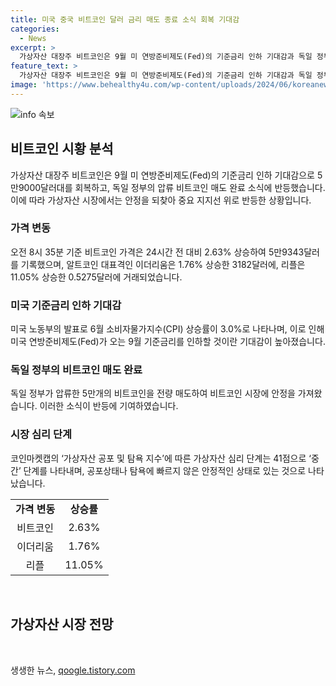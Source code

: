 ```yaml
---
title: 미국 중국 비트코인 달러 금리 매도 종료 소식 회복 기대감
categories:
  - News
excerpt: >
  가상자산 대장주 비트코인은 9월 미 연방준비제도(Fed)의 기준금리 인하 기대감과 독일 정부의 압류한 비트코인 매도 완료 소식에 영향을 받아 상승세를 보였다. 비트코인은 5만9343달러로 24시간 전 대비 2.63% 상승하며 회복했고, 이더리움과 리플도 상승세를 보였다. 이에 대한 시장 분석가들은 미국의 기준금리 인하 가능성과 독일 정부의 비트코인 매도 완료가 반등에 영향을 미쳤다고 분석했다. 또한, 코인마켓캡의 가상자산 심리 단계는 중간 단계를 나타내며 시장의 상태를 보여주고 있다.
feature_text: >
  가상자산 대장주 비트코인은 9월 미 연방준비제도(Fed)의 기준금리 인하 기대감과 독일 정부의 압류한 비트코인 매도 완료 소식에 영향을 받아 상승세를 보였다. 비트코인은 5만9343달러로 24시간 전 대비 2.63% 상승하며 회복했고, 이더리움과 리플도 상승세를 보였다. 이에 대한 시장 분석가들은 미국의 기준금리 인하 가능성과 독일 정부의 비트코인 매도 완료가 반등에 영향을 미쳤다고 분석했다. 또한, 코인마켓캡의 가상자산 심리 단계는 중간 단계를 나타내며 시장의 상태를 보여주고 있다.
image: 'https://www.behealthy4u.com/wp-content/uploads/2024/06/koreanews.jpg'
---
```


<p><img src="https://www.behealthy4u.com/wp-content/uploads/2024/06/koreanews.jpg" alt="info 속보" /></p>

<h2 data-ke-size="size26">비트코인 시황 분석</h2>

<p data-ke-size="size16">가상자산 대장주 비트코인은 9월 미 연방준비제도(Fed)의 기준금리 인하 기대감으로 5만9000달러대를 회복하고, 독일 정부의 압류 비트코인 매도 완료 소식에 반등했습니다. 이에 따라 가상자산 시장에서는 안정을 되찾아 중요 지지선 위로 반등한 상황입니다.</p>

<h3>가격 변동</h3>

<p data-ke-size="size16">오전 8시 35분 기준 비트코인 가격은 24시간 전 대비 2.63% 상승하여 5만9343달러를 기록했으며, 알트코인 대표격인 이더리움은 1.76% 상승한 3182달러에, 리플은 11.05% 상승한 0.5275달러에 거래되었습니다.</p>

<h3>미국 기준금리 인하 기대감</h3>

<p data-ke-size="size16">미국 노동부의 발표로 6월 소비자물가지수(CPI) 상승률이 3.0%로 나타나며, 이로 인해 미국 연방준비제도(Fed)가 오는 9월 기준금리를 인하할 것이란 기대감이 높아졌습니다.</p>

<h3>독일 정부의 비트코인 매도 완료</h3>

<p data-ke-size="size16">독일 정부가 압류한 5만개의 비트코인을 전량 매도하여 비트코인 시장에 안정을 가져왔습니다. 이러한 소식이 반등에 기여하였습니다.</p>

<h3>시장 심리 단계</h3>

<p data-ke-size="size16">코인마켓캡의 ‘가상자산 공포 및 탐욕 지수’에 따른 가상자산 심리 단계는 41점으로 ‘중간’ 단계를 나타내며, 공포상태나 탐욕에 빠르지 않은 안정적인 상태로 있는 것으로 나타났습니다.</p>

<table>
  <tr>
    <td style="text-align: center; height: 17px;"><b>가격 변동</b></td>
    <td style="text-align: center; height: 17px;"><b>상승률</b></td>
  </tr>
  <tr>
    <td style="text-align: center; height: 17px;">비트코인</td>
    <td style="text-align: center; height: 17px;">2.63%</td>
  </tr>
  <tr>
    <td style="text-align: center; height: 17px;">이더리움</td>
    <td style="text-align: center; height: 17px;">1.76%</td>
  </tr>
  <tr>
    <td style="text-align: center; height: 17px;">리플</td>
    <td style="text-align: center; height: 17px;">11.05%</td>
  </tr>
</table>

<p data-ke-size="size16">&nbsp;</p>

<h2 data-ke-size="size26">가상자산 시장 전망</h2>

<p data-ke-size="size16">&nbsp;</p>
생생한 뉴스, <a href="https://qoogle.tistory.com" rel="dofollow">qoogle.tistory.com</a>


